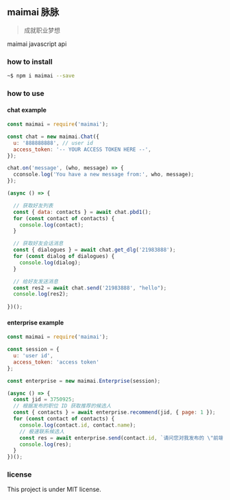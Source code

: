 ## maimai 脉脉

> 成就职业梦想

maimai javascript api

### how to install

```sh
~$ npm i maimai --save
```

### how to use
 
#### chat example 

```js
const maimai = require('maimai');

const chat = new maimai.Chat({
  u: '888888888', // user id
  access_token: '-- YOUR ACCESS TOKEN HERE --',
});

chat.on('message', (who, message) => {
  cconsole.log('You have a new message from:', who, message);
});

(async () => {

  // 获取好友列表
  const { data: contacts } = await chat.pbd1();
  for (const contact of contacts) {
    console.log(contact);
  }

  // 获取好友会话消息
  const { dialogues } = await chat.get_dlg('21983888');
  for (const dialog of dialogues) {
    console.log(dialog);
  }

  // 给好友发送消息
  const res2 = await chat.send('21983888', "hello");
  console.log(res2);
  
})();
```

#### enterprise example

```js
const maimai = require('maimai');

const session = {
  u: 'user id',
  access_token: 'access token'
};

const enterprise = new maimai.Enterprise(session);

(async () => {
  const jid = 3750925;
  // 根据发布的职位 ID 获取推荐的候选人
  const { contacts } = await enterprise.recommend(jid, { page: 1 });
  for (const contact of contacts) {
    console.log(contact.id, contact.name);
    // 极速联系候选人
    const res = await enterprise.send(contact.id, `请问您对我发布的 \"前端研发工程师\" 职位感兴趣吗？`, { jid });
    console.log(res);
  }
})();
```

### license

This project is under MIT license.
